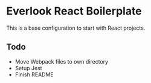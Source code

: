 # Everlook React Boilerplate

This is a base configuration to start with React projects.

## Todo
- Move Webpack files to own directory
- Setup Jest
- Finish README
